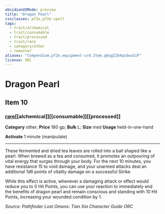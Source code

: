 ```yaml
---
obsidianUIMode: preview
title: "Dragon Pearl"
cssclasses: pf2e,pf2e-spell
tags:
  - trait/alchemical
  - trait/consumable
  - trait/processed
  - trait/rare
  - category/other
  - remaster
aliases: "Compendium.pf2e.equipment-srd.Item.g6agII64qc6wuSiP"
license: ORC
---
```

# Dragon Pearl
## Item 10
### [rare](rare.md "Rare Rarity Trait")[[alchemical]][[consumable]][[processed]]

**Category** other; 
**Price** 180 gp; 
**Bulk** L; **Size** med
**Usage** held-in-one-hand

**Activate** 1 minute (manipulate)

* * *

These fermented and dried tea leaves are rolled into a ball shaped like a pearl. When brewed as a tea and consumed, it promotes an outpouring of vital energy that surges through your body. For the next 10 minutes, you have resistance 15 to void damage, and your unarmed attacks deal an additional 1d6 points of vitality damage on a successful Strike.

While this effect is active, whenever a damaging attack or effect would reduce you to 0 Hit Points, you can use your reaction to immediately end the benefits of dragon pearl and remain conscious and standing with 10 Hit Points, increasing your wounded condition by 1.

*Source: Pathfinder Lost Omens: Tian Xia Character Guide*
*ORC*